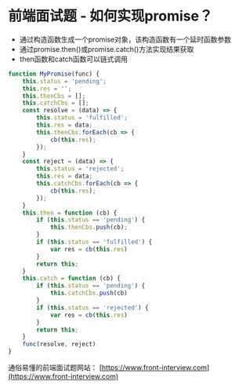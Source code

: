 # 前端面试题 - 如何实现promise？

* 通过构造函数生成一个promise对象，该构造函数有一个延时函数参数
* 通过promise.then()或promise.catch()方法实现结果获取
* then函数和catch函数可以链式调用

```js
function MyPromise(func) {
    this.status = 'pending';
    this.res = '';
    this.thenCbs = [];
    this.catchCbs = [];
    const resolve = (data) => {
        this.status = 'fulfilled';
        this.res = data;
        this.thenCbs.forEach(cb => {
            cb(this.res);
        });
    }
    const reject = (data) => {
        this.status = 'rejected';
        this.res = data;
        this.catchCbs.forEach(cb => {
            cb(this.res);
        });
    }
    this.then = function (cb) {
        if (this.status == 'pending') {
            this.thenCbs.push(cb);
        }
        if (this.status == 'fulfilled') {
            var res = cb(this.res)
        }
        return this;
    }
    this.catch = function (cb) {
        if (this.status == 'pending') {
            this.catchCbs.push(cb)
        }
        if (this.status == 'rejected') {
            var res = cb(this.res)
        }
        return this;
    }
    func(resolve, reject)
}
```

通俗易懂的前端面试题网站： [https://www.front-interview.com](https://www.front-interview.com)